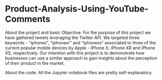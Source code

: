 # Product-Analysis-Using-YouTube-Comments
About the project and basic Objective:
For the purpose of this project we have gathered tweets leveraging the Twitter API. We targeted three keywords - “iphonex”, “iphonexr” and “iphonexs” associated to three of the current popular mobile devices by Apple - iPhone X, iPhone XR and iPhone XS, respectively. Our intention with this project is to demonstrate how businesses can use a similar approach to gain insights about the perception of their product in the market.


About the code:
All the Jupyter notebook files are pretty self-explanatory.
